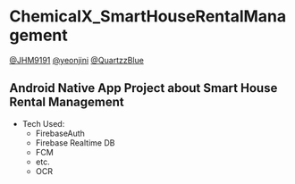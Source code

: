 # ChemicalX_SmartHouseRentalManagement
[@JHM9191](https://github.com/JHM9191) [@yeonjini](https://github.com/yeojini) [@QuartzzBlue](https://github.com/QuartzzBlue)

## Android Native App Project about Smart House Rental Management

* Tech Used: 
  - FirebaseAuth
  - Firebase Realtime DB
  - FCM
  - etc.
  - OCR
